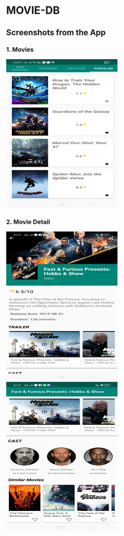 # MOVIE-DB
## Screenshots from the App
### 1. Movies
<img src ="/imgs/Screenshot_2019-09-13-23-07-02-65_8c901214abc1cfaaadc86a5ca3039378.png" width=300 height=400>

### 2. Movie Detail
<img src="/imgs/Screenshot_2019-09-03-22-31-23-66_8c901214abc1cfaaadc86a5ca3039378.png" width=300 height=400>
<img src="/imgs/Screenshot_2019-09-03-22-31-32-58_8c901214abc1cfaaadc86a5ca3039378(1).png" width=300 height=400>
